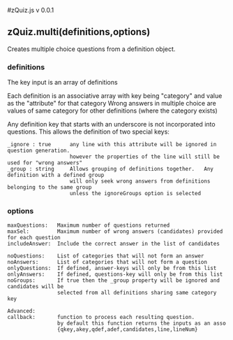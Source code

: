 #zQuiz.js v 0.0.1 

## zQuiz.multi(definitions,options)

Creates multiple choice questions from a definition object.
### definitions
The key input is an array of definitions

Each definition is an associative array with key being "category" and value as the "attribute" for that category
Wrong answers in multiple choice are values of same category for other definitions (where the category exists)

Any definition key that starts with an underscore is not incorporated into questions.
This allows the definition of two special keys:

    _ignore : true      any line with this attribute will be ignored in question generation. 
                        however the properties of the line will still be used for "wrong answers"
    _group : string     Allows grouping of definitions together.   Any definition with a defined group
                        will only seek wrong answers from definitions belonging to the same group
                        unless the ignoreGroups option is selected
                        


### options

    maxQuestions:   Maximum number of questions returned
    maxSel:         Maximum number of wrong answers (candidates) provided for each question
    includeAnswer:  Include the correct answer in the list of candidates
    
    noQuestions:    List of categories that will not form an answer  
    noAnswers:      List of categories that will not form a question  
    onlyQuestions:  If defined, answer-keys will only be from this list
    onlyAnswers:    If defined, questions-key will only be from this list
    noGroups:       If true then the _group property will be ignored and candidates will be
                    selected from all definitions sharing same category key
    
    Advanced:
    callback:       function to process each resulting question.
                    by default this function returns the inputs as an asso
                    {qkey,akey,qdef,adef,candidates,line,lineNum}
    

